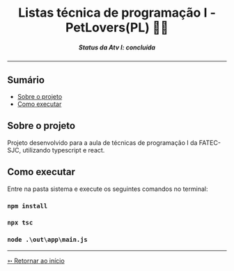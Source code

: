 <h1 align="center">Listas técnica de programação I - PetLovers(PL) 🐶🐱</h1>
<H5 align="center"> Status da Atv I: concluída</H5>

<hr> 

## Sumário

- [Sobre o projeto](#Sobre-o-projeto)
- [Como executar](#Como-executar)


## Sobre o projeto

Projeto desenvolvido para a aula de técnicas de programação I da FATEC-SJC, utilizando typescript e react.


## Como executar

Entre na pasta sistema e execute os seguintes comandos no terminal:

### `npm install`

### `npx tsc`

### `node .\out\app\main.js`

<hr>

[➳ Retornar ao início](#Sumário)
